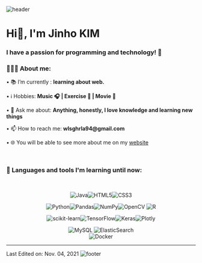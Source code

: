 ![header](https://capsule-render.vercel.app/api?type=waving&&color=gradient&height=100&section=header&fontSize=190)
<h1 align="left">Hi👋, I'm Jinho KIM</h1>

<h3 align="left">I have a passion for programming and technology! 🚀</h3>

<div align="left">
    <h3>👨🏽‍💻 About me:</h3>
        <p>• 📚 I’m currently : <b>learning about web.</b></p>
        <p>• ℹ️ Hobbies: <b> Music 🎧 | Exercise 🏃 | Movie 🍿</b></p>
        <p>• 💬 Ask me about: <b>Anything, honestly, I love knowledge and learning new things</b></p>
        <p>• 📫 How to reach me: <b>wlsghrla94@gmail.com</b></p>
        <p>• 🌐 You will be able to see more about me on my <a href="https://jinokiim.github.io/">website</a>
</div><br>



<h3>🧰 Languages and tools I'm learning until now:</h3><br>
    <div align = "center">  
    
![Java](https://img.shields.io/badge/java-%23ED8B00.svg?style=for-the-badge&logo=java&logoColor=white)![HTML5](https://img.shields.io/badge/html5-%23E34F26.svg?style=for-the-badge&logo=html5&logoColor=white)![CSS3](https://img.shields.io/badge/css3-%231572B6.svg?style=for-the-badge&logo=css3&logoColor=white)  
    
![Python](https://img.shields.io/badge/python-3670A0?style=for-the-badge&logo=python&logoColor=ffdd54)![Pandas](https://img.shields.io/badge/pandas-%23150458.svg?style=for-the-badge&logo=pandas&logoColor=white)![NumPy](https://img.shields.io/badge/numpy-%23013243.svg?style=for-the-badge&logo=numpy&logoColor=white)![OpenCV](https://img.shields.io/badge/opencv-%23white.svg?style=for-the-badge&logo=opencv&logoColor=white)
![R](https://img.shields.io/badge/r-%23276DC3.svg?style=for-the-badge&logo=r&logoColor=white)  
    
![scikit-learn](https://img.shields.io/badge/scikit--learn-%23F7931E.svg?style=for-the-badge&logo=scikit-learn&logoColor=white)![TensorFlow](https://img.shields.io/badge/TensorFlow-%23FF6F00.svg?style=for-the-badge&logo=TensorFlow&logoColor=white)![Keras](https://img.shields.io/badge/Keras-%23D00000.svg?style=for-the-badge&logo=Keras&logoColor=white)![Plotly](https://img.shields.io/badge/Plotly-%233F4F75.svg?style=for-the-badge&logo=plotly&logoColor=white)  

![MySQL](https://img.shields.io/badge/mysql-%2300f.svg?style=for-the-badge&logo=mysql&logoColor=white)
![ElasticSearch](https://img.shields.io/badge/-ElasticSearch-005571?style=for-the-badge&logo=elasticsearch)  
![Docker](https://img.shields.io/badge/docker-%230db7ed.svg?style=for-the-badge&logo=docker&logoColor=white)



</div>

___



Last Edited on: Nov. 04, 2021
![footer](https://capsule-render.vercel.app/api?type=waving&&color=gradient&height=100&section=footer&fontSize=90)

